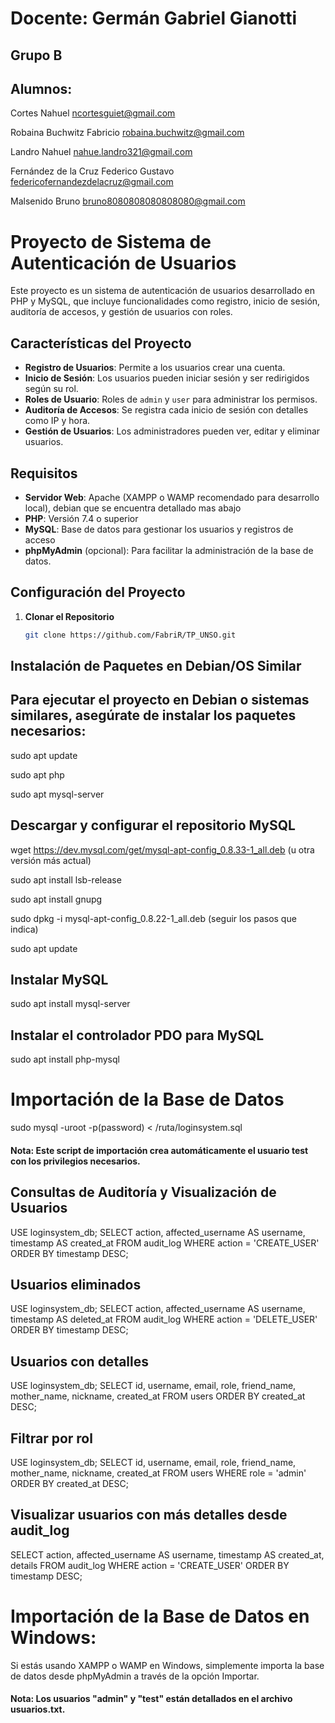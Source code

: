 # Docente: Germán Gabriel Gianotti 
## Grupo B 
## Alumnos: 
Cortes Nahuel	ncortesguiet@gmail.com	

Robaina Buchwitz Fabricio robaina.buchwitz@gmail.com	

Landro Nahuel	nahue.landro321@gmail.com	

Fernández de la Cruz	Federico Gustavo	federicofernandezdelacruz@gmail.com	

Malsenido Bruno	bruno8080808080808080@gmail.com

# Proyecto de Sistema de Autenticación de Usuarios

Este proyecto es un sistema de autenticación de usuarios desarrollado en PHP y MySQL, que incluye funcionalidades como registro, inicio de sesión, auditoría de accesos, y gestión de usuarios con roles.

## Características del Proyecto

- **Registro de Usuarios**: Permite a los usuarios crear una cuenta.
- **Inicio de Sesión**: Los usuarios pueden iniciar sesión y ser redirigidos según su rol.
- **Roles de Usuario**: Roles de `admin` y `user` para administrar los permisos.
- **Auditoría de Accesos**: Se registra cada inicio de sesión con detalles como IP y hora.
- **Gestión de Usuarios**: Los administradores pueden ver, editar y eliminar usuarios.

## Requisitos

- **Servidor Web**: Apache (XAMPP o WAMP recomendado para desarrollo local), debian que se encuentra detallado mas abajo
- **PHP**: Versión 7.4 o superior
- **MySQL**: Base de datos para gestionar los usuarios y registros de acceso
- **phpMyAdmin** (opcional): Para facilitar la administración de la base de datos.

## Configuración del Proyecto

1. **Clonar el Repositorio**

   ```bash
   git clone https://github.com/FabriR/TP_UNSO.git

## Instalación de Paquetes en Debian/OS Similar

## Para ejecutar el proyecto en Debian o sistemas similares, asegúrate de instalar los paquetes necesarios:

sudo apt update

sudo apt php

sudo apt mysql-server

## Descargar y configurar el repositorio MySQL

wget https://dev.mysql.com/get/mysql-apt-config_0.8.33-1_all.deb (u otra versión más actual)

sudo apt install lsb-release

sudo apt install gnupg

sudo dpkg -i mysql-apt-config_0.8.22-1_all.deb (seguir los pasos que indica)

sudo apt update 

## Instalar MySQL

sudo apt install mysql-server

## Instalar el controlador PDO para MySQL

sudo apt install php-mysql

# Importación de la Base de Datos

sudo mysql -uroot -p(password) < /ruta/loginsystem.sql 
#### Nota: Este script de importación crea automáticamente el usuario test con los privilegios necesarios.

## Consultas de Auditoría y Visualización de Usuarios

USE loginsystem_db;
SELECT action, affected_username AS username, timestamp AS created_at
FROM audit_log
WHERE action = 'CREATE_USER'
ORDER BY timestamp DESC;

## Usuarios eliminados

USE loginsystem_db;
SELECT action, affected_username AS username, timestamp AS deleted_at
FROM audit_log
WHERE action = 'DELETE_USER'
ORDER BY timestamp DESC;

## Usuarios con detalles

USE loginsystem_db;
SELECT id, username, email, role, friend_name, mother_name, nickname, created_at
FROM users
ORDER BY created_at DESC;

## Filtrar por rol

USE loginsystem_db;
SELECT id, username, email, role, friend_name, mother_name, nickname, created_at
FROM users
WHERE role = 'admin'
ORDER BY created_at DESC;

## Visualizar usuarios con más detalles desde audit_log

SELECT action, affected_username AS username, timestamp AS created_at, details
FROM audit_log
WHERE action = 'CREATE_USER'
ORDER BY timestamp DESC;


# Importación de la Base de Datos en Windows: 
Si estás usando XAMPP o WAMP en Windows, simplemente importa la base de datos desde phpMyAdmin a través de la opción Importar.

#### Nota: Los usuarios "admin" y "test" están detallados en el archivo usuarios.txt.

